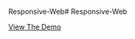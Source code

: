 Responsive-Web# Responsive-Web

[View The Demo](http://gcelaor.github.io/Responsive-Web/index.html)
